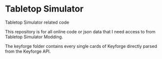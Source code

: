 # Tabletop Simulator
Tabletop Simulator related code

This repository is for all online code or json data that I need access to from Tabletop Simulator Modding.

The keyforge folder contains every single cards of Keyforge directly parsed from the Keyforge API.
